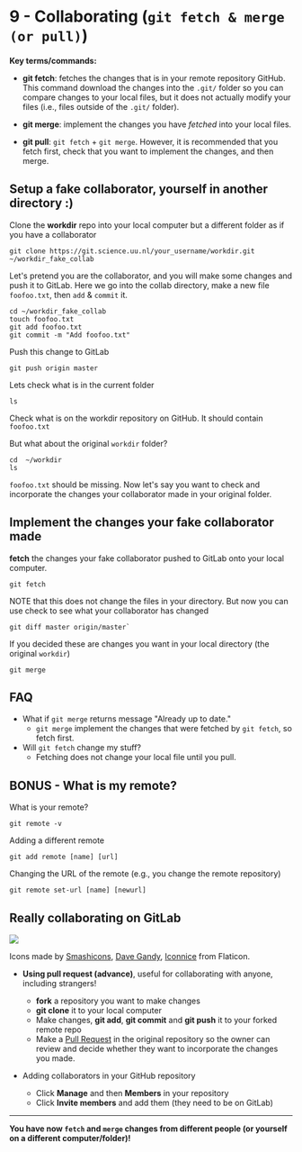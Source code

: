 # 9 - Collaborating (`git fetch & merge (or pull)`)

**Key terms/commands:**

* **git fetch**: fetches the changes that is in your remote repository GitHub. This command download the changes into the `.git/` folder so you can compare changes to your local files, but it does not actually modify your files (i.e., files outside of the `.git/` folder).

* **git merge**: implement the changes you have *fetched* into your local files.

* **git pull**: `git fetch` + `git merge`. However, it is recommended that you fetch first, check that you want to implement the changes, and then merge.


## Setup a fake collaborator, yourself in another directory :)

Clone the **workdir** repo into your local computer but a different folder as if you have a collaborator

```
git clone https://git.science.uu.nl/your_username/workdir.git ~/workdir_fake_collab
```

Let's pretend you are the collaborator, and you will make some changes and push it to GitLab.
Here we go into the collab directory, make a new file `foofoo.txt`, then `add` & `commit` it.

```
cd ~/workdir_fake_collab
touch foofoo.txt
git add foofoo.txt
git commit -m "Add foofoo.txt"
```

Push this change to GitLab

```
git push origin master
```

Lets check what is in the current folder

```
ls
```

Check what is on the workdir repository on GitHub. It should contain `foofoo.txt`

But what about the original `workdir` folder?

```
cd  ~/workdir
ls
```

`foofoo.txt` should be missing. Now let's say you want to check and incorporate the changes your collaborator made in your original folder.

## Implement the changes your fake collaborator made

**fetch** the changes your fake collaborator pushed to GitLab onto your local computer.

```
git fetch
```

NOTE that this does not change the files in your directory. But now you can use check to see what your collaborator has changed

```
git diff master origin/master`
```

If you decided these are changes you want in your local directory (the original `workdir`)

```
git merge
```

## FAQ
* What if `git merge` returns message "Already up to date."
	+ `git merge` implement the changes that were fetched by `git fetch`, so fetch first.
* Will `git fetch` change my stuff?
	+ Fetching does not change your local file until you pull.

## BONUS - What is my remote?
What is your remote?

```
git remote -v
```

Adding a different remote

```
git add remote [name] [url]
```

Changing the URL of the remote (e.g., you change the remote repository)

```
git remote set-url [name] [newurl]
```

## Really collaborating on GitLab

![](img/ch9_collab_fig.png)


Icons made by [Smashicons](https://www.flaticon.com/authors/smashicons), [Dave Gandy](https://www.flaticon.com/authors/dave-gandy), [Iconnice](https://www.flaticon.com/authors/iconnice) from Flaticon.

* **Using pull request (advance)**, useful for collaborating with anyone, including strangers!
	+ **fork** a repository you want to make changes
	+ **git clone** it to your local computer
	+ Make changes, **git add**, **git commit** and **git push** it to your forked remote repo
	+ Make a [Pull Request](https://docs.gitlab.com/ee/user/project/merge_requests/creating_merge_requests.html) in the original repository so the owner can review and decide whether they want to incorporate the changes you made.

* Adding collaborators in your GitHub repository
	+ Click **Manage** and then **Members** in your repository
	+ Click **Invite members** and add them (they need to be on GitLab)


***
**You have now `fetch` and `merge` changes from different people (or yourself on a different computer/folder)!**


